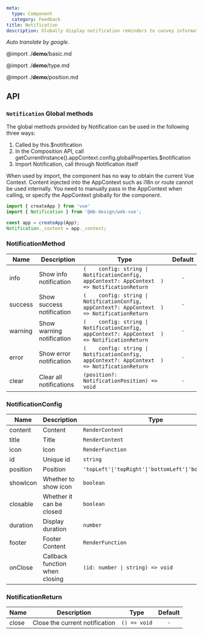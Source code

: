 ```yaml
meta:
  type: Component
  category: Feedback
title: Notification
description: Globally display notification reminders to convey information to users in a timely and effective manner.
```

*Auto translate by google.*

@import ./__demo__/basic.md

@import ./__demo__/type.md

@import ./__demo__/position.md

## API





### `Notification` Global methods

The global methods provided by Notification can be used in the following three ways:
1. Called by this.$notification
2. In the Composition API, call getCurrentInstance().appContext.config.globalProperties.$notification
3. Import Notification, call through Notification itself

When used by import, the component has no way to obtain the current Vue Context. Content injected into the AppContext such as i18n or route cannot be used internally. You need to manually pass in the AppContext when calling, or specify the AppContext globally for the component.

```ts
import { createApp } from 'vue'
import { Notification } from '@mb-design/web-vue';

const app = createApp(App);
Notification._context = app._context;
````


### NotificationMethod

|Name|Description|Type|Default|
|---|---|---|:---:|
|info|Show info notification|`(    config: string \| NotificationConfig,    appContext?: AppContext  ) => NotificationReturn`|`-`|
|success|Show success notification|`(    config: string \| NotificationConfig,    appContext?: AppContext  ) => NotificationReturn`|`-`|
|warning|Show warning notification|`(    config: string \| NotificationConfig,    appContext?: AppContext  ) => NotificationReturn`|`-`|
|error|Show error notification|`(    config: string \| NotificationConfig,    appContext?: AppContext  ) => NotificationReturn`|`-`|
|clear|Clear all notifications|`(position?: NotificationPosition) => void`|`-`|



### NotificationConfig

|Name|Description|Type|Default|
|---|---|---|:---:|
|content|Content|`RenderContent`|`-`|
|title|Title|`RenderContent`|`-`|
|icon|Icon|`RenderFunction`|`-`|
|id|Unique id|`string`|`-`|
|position|Position|`'topLeft'\|'topRight'\|'bottomLeft'\|'bottomRight'`|`-`|
|showIcon|Whether to show icon|`boolean`|`false`|
|closable|Whether it can be closed|`boolean`|`false`|
|duration|Display duration|`number`|`-`|
|footer|Footer Content|`RenderFunction`|`-`|
|onClose|Callback function when closing|`(id: number \| string) => void`|`-`|



### NotificationReturn

|Name|Description|Type|Default|
|---|---|---|:---:|
|close|Close the current notification|`() => void`|`-`|



